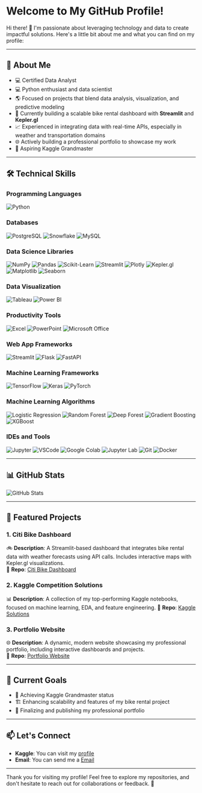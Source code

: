 # Welcome to My GitHub Profile!

Hi there! 👋 I'm passionate about leveraging technology and data to create impactful solutions. Here's a little bit about me and what you can find on my profile:

---

## 🚀 About Me

- 💻 Certified Data Analyst
- 💻 Python enthusiast and data scientist
- 🌎 Focused on projects that blend data analysis, visualization, and predictive modeling
- 🔧 Currently building a scalable bike rental dashboard with **Streamlit** and **Kepler.gl**
- 📈 Experienced in integrating data with real-time APIs, especially in weather and transportation domains
- 🌐 Actively building a professional portfolio to showcase my work
- 🌟 Aspiring Kaggle Grandmaster

---

## 🛠 Technical Skills

### Programming Languages
![Python](https://img.shields.io/badge/Python-3776AB?style=for-the-badge&logo=python&logoColor=white)

### Databases

![PostgreSQL](https://img.shields.io/badge/PostgreSQL-336791?style=for-the-badge&logo=postgresql&logoColor=white)
![Snowflake](https://img.shields.io/badge/Snowflake-29B5E8?style=for-the-badge&logo=snowflake&logoColor=white)
![MySQL](https://img.shields.io/badge/MySQL-4479A1?style=for-the-badge&logo=mysql&logoColor=white)

### Data Science Libraries
![NumPy](https://img.shields.io/badge/NumPy-013243?style=for-the-badge&logo=numpy&logoColor=white)
![Pandas](https://img.shields.io/badge/Pandas-150458?style=for-the-badge&logo=pandas&logoColor=white)
![Scikit-Learn](https://img.shields.io/badge/Scikit--Learn-F7931E?style=for-the-badge&logo=scikit-learn&logoColor=white)
![Streamlit](https://img.shields.io/badge/Streamlit-FF4B4B?style=for-the-badge&logo=streamlit&logoColor=white)
![Plotly](https://img.shields.io/badge/Plotly-3F4F75?style=for-the-badge&logo=plotly&logoColor=white)
![Kepler.gl](https://img.shields.io/badge/Kepler.gl-31A2AC?style=for-the-badge)
![Matplotlib](https://img.shields.io/badge/Matplotlib-11557C?style=for-the-badge)
![Seaborn](https://img.shields.io/badge/Seaborn-4E9BCD?style=for-the-badge)

### Data Visualization
![Tableau](https://img.shields.io/badge/Tableau-E97627?style=for-the-badge&logo=tableau&logoColor=white)
![Power BI](https://img.shields.io/badge/Power%20BI-F2C811?style=for-the-badge&logo=power-bi&logoColor=black)

### Productivity Tools
![Excel](https://img.shields.io/badge/Microsoft%20Excel-217346?style=for-the-badge&logo=microsoft-excel&logoColor=white)
![PowerPoint](https://img.shields.io/badge/Microsoft%20PowerPoint-B7472A?style=for-the-badge&logo=microsoft-powerpoint&logoColor=white)
![Microsoft Office](https://img.shields.io/badge/Microsoft%20Office-D83B01?style=for-the-badge&logo=microsoft-office&logoColor=white)

### Web App Frameworks
![Streamlit](https://img.shields.io/badge/Streamlit-FF4B4B?style=for-the-badge&logo=streamlit&logoColor=white)
![Flask](https://img.shields.io/badge/Flask-000000?style=for-the-badge&logo=flask&logoColor=white)
![FastAPI](https://img.shields.io/badge/FastAPI-009688?style=for-the-badge&logo=fastapi&logoColor=white)

### Machine Learning Frameworks
![TensorFlow](https://img.shields.io/badge/TensorFlow-FF6F00?style=for-the-badge&logo=tensorflow&logoColor=white)
![Keras](https://img.shields.io/badge/Keras-D00000?style=for-the-badge&logo=keras&logoColor=white)
![PyTorch](https://img.shields.io/badge/PyTorch-EE4C2C?style=for-the-badge&logo=pytorch&logoColor=white)

### Machine Learning Algorithms
![Logistic Regression](https://img.shields.io/badge/Logistic%20Regression-1E88E5?style=for-the-badge)
![Random Forest](https://img.shields.io/badge/Random%20Forest-4CAF50?style=for-the-badge)
![Deep Forest](https://img.shields.io/badge/Deep%20Forest-673AB7?style=for-the-badge)
![Gradient Boosting](https://img.shields.io/badge/Gradient%20Boosting-F57C00?style=for-the-badge)
![XGBoost](https://img.shields.io/badge/XGBoost-E53935?style=for-the-badge)

### IDEs and Tools
![Jupyter](https://img.shields.io/badge/Jupyter-F37626?style=for-the-badge&logo=jupyter&logoColor=white)
![VSCode](https://img.shields.io/badge/VSCode-0078D4?style=for-the-badge&logo=visual-studio-code&logoColor=white)
![Google Colab](https://img.shields.io/badge/Google%20Colab-F9AB00?style=for-the-badge&logo=google-colab&logoColor=white)
![Jupyter Lab](https://img.shields.io/badge/Jupyter%20Lab-F37626?style=for-the-badge&logo=jupyter&logoColor=white)
![Git](https://img.shields.io/badge/Git-F05032?style=for-the-badge&logo=git&logoColor=white)
![Docker](https://img.shields.io/badge/Docker-2496ED?style=for-the-badge&logo=docker&logoColor=white)

---

## 📊 GitHub Stats
![GitHub Stats](https://github-readme-stats.vercel.app/api?username=AshwaniS92&show_icons=true&theme=radical)

---

## 🌟 Featured Projects

### 1. **Citi Bike Dashboard**  
🚲 **Description**: A Streamlit-based dashboard that integrates bike rental data with weather forecasts using API calls. Includes interactive maps with Kepler.gl visualizations.  
🔗 **Repo**: [Citi Bike Dashboard](#)

### 2. **Kaggle Competition Solutions**  
📊 **Description**: A collection of my top-performing Kaggle notebooks, focused on machine learning, EDA, and feature engineering.
🔗 **Repo**: [Kaggle Solutions](#)

### 3. **Portfolio Website**  
🌐 **Description**: A dynamic, modern website showcasing my professional portfolio, including interactive dashboards and projects.  
🔗 **Repo**: [Portfolio Website](https://www.ashwani-sherawat.com/)

---

## 📅 Current Goals

- 🎯 Achieving Kaggle Grandmaster status
- 🏗️ Enhancing scalability and features of my bike rental project
- 💼 Finalizing and publishing my professional portfolio

---

## 📫 Let's Connect

- **Kaggle**: You can visit my [profile](https://www.kaggle.com/ashwanisherawat)
- **Email**: You can send me a [Email](www.ashwani.sherawat@gmail.com)

---

Thank you for visiting my profile! Feel free to explore my repositories, and don't hesitate to reach out for collaborations or feedback. 🚀

